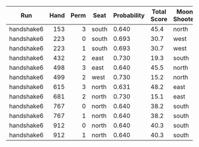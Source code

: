 | Run | Hand | Perm | Seat | Probability | Total Score | Moon Shooter | Variant | Seat Points |
| --- | ---: | ---: | --- | --- | --- | --- | --- | ---: |
| handshake6 | 153 | 3 | south | 0.640 | 45.4 | north | inverted | 0 |
| handshake6 | 223 | 0 | south | 0.693 | 30.7 | west | inverted | 0 |
| handshake6 | 223 | 1 | south | 0.693 | 30.7 | west | inverted | 0 |
| handshake6 | 432 | 2 | east | 0.730 | 19.3 | south | inverted | 0 |
| handshake6 | 498 | 3 | east | 0.640 | 45.5 | north | inverted | 0 |
| handshake6 | 499 | 2 | west | 0.730 | 15.2 | north | inverted | 0 |
| handshake6 | 615 | 3 | north | 0.631 | 48.2 | east | inverted | 0 |
| handshake6 | 681 | 2 | north | 0.730 | 15.1 | east | inverted | 0 |
| handshake6 | 767 | 0 | north | 0.640 | 38.2 | south | inverted | 0 |
| handshake6 | 767 | 1 | north | 0.640 | 38.2 | south | inverted | 0 |
| handshake6 | 912 | 0 | north | 0.640 | 40.3 | south | inverted | 0 |
| handshake6 | 912 | 1 | north | 0.640 | 40.3 | south | inverted | 0 |
